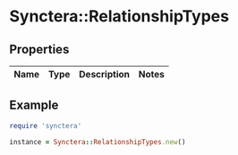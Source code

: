 # Synctera::RelationshipTypes

## Properties

| Name | Type | Description | Notes |
| ---- | ---- | ----------- | ----- |

## Example

```ruby
require 'synctera'

instance = Synctera::RelationshipTypes.new()
```

